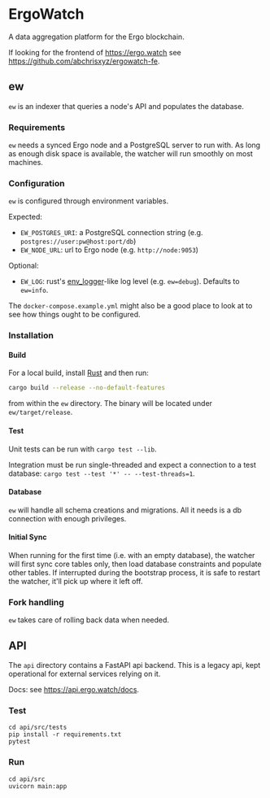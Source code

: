 # ErgoWatch

A data aggregation platform for the Ergo blockchain.

If looking for the frontend of https://ergo.watch see https://github.com/abchrisxyz/ergowatch-fe.

## ew

`ew` is an indexer that queries a node's API and populates the database.

### Requirements

`ew` needs a synced Ergo node and a PostgreSQL server to run with. As long as enough disk space is available, the watcher will run smoothly on most machines.

### Configuration

`ew` is configured through environment variables.

Expected:

- `EW_POSTGRES_URI`: a PostgreSQL connection string (e.g. `postgres://user:pw@host:port/db`)
- `EW_NODE_URL`: url to Ergo node (e.g. `http://node:9053`)

Optional:

- `EW_LOG`: rust's [env_logger](https://docs.rs/env_logger/latest/env_logger/)-like log level (e.g. `ew=debug`). Defaults to `ew=info`.

The `docker-compose.example.yml` might also be a good place to look at to see how things ought to be configured.

### Installation

#### Build

For a local build, install [Rust](https://www.rust-lang.org/tools/install) and then run:

```bash
cargo build --release --no-default-features
```

from within the `ew` directory. The binary will be located under `ew/target/release`.

#### Test

Unit tests can be run with `cargo test --lib`.

Integration must be run single-threaded and expect a connection to a test database: `cargo test --test '*' -- --test-threads=1`.

#### Database

`ew` will handle all schema creations and migrations. All it needs is a db connection with enough privileges.

#### Initial Sync

When running for the first time (i.e. with an empty database), the watcher will first sync core tables only, then load database constraints and populate other tables. If interrupted during the bootstrap process, it is safe to restart the watcher, it'll pick up where it left off.

### Fork handling

`ew` takes care of rolling back data when needed.

## API

The `api` directory contains a FastAPI api backend. This is a legacy api, kept operational for external services relying on it.

Docs: see https://api.ergo.watch/docs.

### Test

```
cd api/src/tests
pip install -r requirements.txt
pytest
```

### Run

```
cd api/src
uvicorn main:app
```

